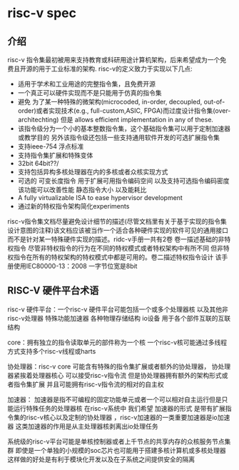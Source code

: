 <!--
 * @Author: your name
 * @Date: 2020-12-08 17:12:42
 * @LastEditTime: 2020-12-08 20:40:42
 * @LastEditors: Please set LastEditors
 * @Description: In User Settings Edit
 * @FilePath: \doc_works\risc-v_note.mdss
-->
# risc-v spec

## 介绍
risc-v 指令集最初被用来支持教育或科研用途计算机架构，后来希望成为一个免费且开源的用于工业标准的架构. risc-v的定义致力于实现以下几点:
- 适用于学术和工业用途的完整指令集，且免费开源
- 一个真正可以硬件实现而不是只能用于仿真的指令集
- 避免 为了某一种特殊的微架构(microcoded, in-order, decoupled, out-of-order)或者实现技术(e.g., full-custom,ASIC, FPGA)而过度设计指令集(over-architechting) 但是 allows efficient implementation in any of these.
- 该指令级分为一个小的基本整数指令集，这个基础指令集可以用于定制加速器或教学目的 另外该指令级还包括一些支持通用软件开发的可选扩展指令集
- 支持ieee-754 浮点标准
- 支持指令集扩展和特殊变体
- 32bit 64bit??/
- 支持包括异构多核处理器在内的多核或者众核实现方式
- 可选的 可变长度指令 用于扩展可用指令编码空间 以及支持可选指令编码密度 该功能可以改善性能 静态指令大小 以及能耗比
- A fully virtualizable ISA to ease hypervisor development
- 通过新的特权指令架构简化experiments 

risc-v指令集文档尽量避免设计细节的描述(尽管文档里有关于基于实现的指令集设计意图的注释)该文档应该被当作一个适合各种硬件实现的软件可见的通用接口而不是针对某一特殊硬件实现的描述。ridc-v手册一共有2卷 卷一描述基础的非特权指令 尽管非特权指令的行为在不同的特权模式或者特权架构中有所不同 但非特权指令在所有的特权架构的特权模式中都是可用的。卷二描述特权指令设计  该手册使用IEC80000-13：2008 一字节位宽是8bit

## RISC-V 硬件平台术语
risc-v 硬件平台：一个risc-v 硬件平台可能包括一个或多个处理器核 以及其他非risc-v处理器 特殊功能加速器 各种物理存储结构 io设备 用于各个部件互联的互联结构

core：拥有独立的指令读取单元的部件称为一个核  一个risc-v核可能通过多线程方式支持多个risc-v线程或harts 

协处理器：risc-v core 可能含有特殊的指令集扩展或者额外的协处理器， 协处理器紧挨着处理器核心 可以接受risc-v指令流 但是协处理器拥有额外的架构形式或者指令集扩展 并且可能拥有risc-v指令流的相对的自主权

加速器： 加速器是指不可编程的固定功能单元或者一个可以相对自主运行但是只能运行特殊任务的处理器核 在risc-v系统中 我们希望 加速器的形式 是带有扩展指令集的risc-v核心以及定制的协处理器 ，risc-v加速器的一类重要加速器是io加速器 这类加速器的作用是从主处理器核剥离出io处理任务

系统级的risc-v平台可能是单核控制器或者上千节点的共享内存的众核服务节点集群 即使是一个单独的小规模的soc芯片也可能用于搭建多核计算机或多核处理器 这样做的好处是有利于模块化开发以及在子系统之间提供安全的隔离





















